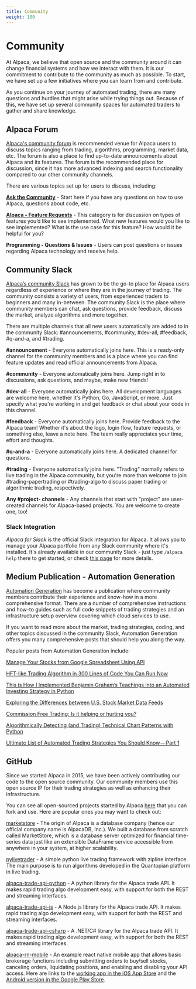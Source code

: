 ```yaml
---
title: Community
weight: 100
---
```


# Community

At Alpaca, we believe that open source and the community around it can change financial systems and how we interact with them. It is our commitment to contribute to the community as much as possible. To start, we have set up a few initiatives where you can learn from and contribute.

As you continue on your journey of automated trading, there are many questions and hurdles that might arise while trying things out. Because of this, we have set up several community spaces for automated traders to gather and share knowledge.

## Alpaca Forum
[Alpaca's community forum](https://forum.alpaca.markets) is recommended venue for Alpaca users to discuss topics ranging from trading, algorithms, programming, market data, etc. The forum is also a place to find up-to-date announcements about Alpaca and its features. The forum is the recommended place for discussion, since it has more advanced indexing and search functionality compared to our other community channels.

There are various topics set up for users to discuss, including:

[**Ask the Community**](https://forum.alpaca.markets/c/questions) - Start here if you have any questions on how to use Alpaca, questions about code, etc.

[**Alpaca - Feature Requests**](https://forum.alpaca.markets/c/alpaca/feature-requests) - This category is for discussion on types of features you’d like to see implemented. What new features would you like to see implemented? What is the use case for this feature? How would it be helpful for you?

**Programming - Questions & Issues** - Users can post questions or issues regarding Alpaca technology and receive help.


## Community Slack

[Alpaca’s community Slack](https://alpaca.markets/slack) has grown to be the go-to place for Alpaca
users regardless of experience or where they are in the journey of trading. The community
consists a variety of users, from experienced traders to beginners and many in-between. The community Slack is the place where community members can chat, ask questions, provide feedback, discuss the market, analyze algorithms and more together.

There are multiple channels that all new users automatically are added to in the community Slack: #announcements, #community, #dev-all, #feedback, #q-and-a, and #trading. 

**#announcement** - Everyone automatically joins here. This is a ready-only channel for the community
members and is a place where you can find feature updates and read official announcements from Alpaca.

**#community** - Everyone automatically joins here. Jump right in to discussions, ask questions, and maybe, make new friends!

**#dev-all** - Everyone automatically joins here. All development languages are welcome here, whether it's Python, Go, JavaScript, or more. Just specify what you're working in and get feedback or chat about your code in this channel.

**#feedback** - Everyone automatically joins here. Provide feedback to the Alpaca team! Whether it's about the logo, login flow, feature requests, or something else, leave a note here. The team really appreciates your time, effort and thoughts. 

**#q-and-a** - Everyone automatically joins here. A dedicated channel for questions. 

**#trading** - Everyone automatically joins here. "Trading" normally refers to live trading in the Alpaca community, but you're more than welcome to join #trading-papertrading or #trading-algo to discuss paper trading or algorithmic trading, respectively.

**Any #project- channels** - Any channels that start with "project" are user-created channels for Alpaca-based projects. You are welcome to create one, too! 

### Slack Integration

*Alpaca for Slack* is the official Slack integration for Alpaca. It allows you to manage your Alpaca portfolio from any Slack community where it's installed. It's already available in our community Slack - just type `/alpaca help` there to get started, or check [this page](../platform-migration/alpaca-for-slack) for more details.

## Medium Publication - Automation Generation

[Automation Generation](https://medium.com/automation-generation) has become a publication where community members contribute their experience
and know-how in a more comprehensive format. There are a number of comprehensive instructions and
how-to guides such as full code snippets of trading strategies and an infrastructure setup overview
covering which cloud services to use.

If you want to read more about the market, trading strategies, coding, and other topics discussed in the
community Slack, Automation Generation offers you many comprehensive posts that should help you along the
way.

Popular posts from Automation Generation include:

[Manage Your Stocks from Google Spreadsheet Using API](https://medium.com/automation-generation/manage-your-stocks-from-google-spreadsheet-using-api-43026db44289)

[HFT-like Trading Algorithm in 300 Lines of Code You Can Run Now](https://medium.com/automation-generation/hft-like-trading-algorithm-in-300-lines-of-code-you-can-run-now-983bede4f13a)

[This is How I Implemented Benjamin Graham’s Teachings into an Automated Investing Strategy in Python](https://medium.com/automation-generation/teaching-your-computer-to-invest-with-python-commission-free-automated-investing-5ade10961e08)

[Exploring the Differences between U.S. Stock Market Data Feeds](https://medium.com/automation-generation/exploring-the-differences-between-u-s-stock-market-data-feeds-3da26946cbd6)

[Commission Free Trading: Is it helping or hurting you?](https://medium.com/automation-generation/commission-free-trading-is-it-helping-or-hurting-you-dc5fdc22ca6a)

[Algorithmically Detecting (and Trading) Technical Chart Patterns with Python](https://medium.com/automation-generation/algorithmically-detecting-and-trading-technical-chart-patterns-with-python-c577b3a396ed)

[Ultimate List of Automated Trading Strategies You Should Know — Part 1](https://medium.com/automation-generation/ultimate-list-of-automated-trading-strategies-you-should-know-part-1-c9a333f58930)

## GitHub

Since we started Alpaca in 2015, we have been actively contributing our code to the open source community.
Our community members use this open source IP for their trading strategies as well as enhancing their
infrastructure.

You can see all open-sourced projects started by Alpaca [here](https://github.com/alpacahq) that you can fork and use. Here are
popular ones you may want to check out:

[marketstore](https://github.com/alpacahq/marketstore) - The origin of Alpaca is a database company
(hence our official company name is AlpacaDB, Inc.). We built a database from scratch called MarketStore,
which is a database server optimized for financial time-series data just like an extensible DataFrame
service accessible from anywhere in your system, at higher scalability.

[pylivetrader](https://github.com/alpacahq/pylivetrader) - A simple python live trading framework with zipline
interface. The main purpose is to run algorithms developed in the Quantopian platform in live trading.

[alpaca-trade-api-python](https://github.com/alpacahq/alpaca-trade-api-python) - A python library for the
Alpaca trade API. It makes rapid trading algo development easy, with support for both the REST and streaming
interfaces.

[alpaca-trade-api-js](https://github.com/alpacahq/alpaca-trade-api-js) - A Node.js library for the Alpaca trade
API. It makes rapid trading algo development easy, with support for both the REST and streaming interfaces.

[alpaca-trade-api-csharp](https://github.com/alpacahq/alpaca-trade-api-csharp) - A .NET/C# library for the Alpaca trade
API. It makes rapid trading algo development easy, with support for both the REST and streaming interfaces.

[alpaca-rn-mobile](https://github.com/alpacahq/alpaca-rn-mobile) - An example react native mobile app that
allows basic brokerage functions including submitting orders to buy/sell stocks, canceling orders,
liquidating positions, and enabling and disabling your API access. Here are links to the [working app in the
iOS App Store](https://itunes.apple.com/us/app/alpaca-dashboard/id1448888086) and the [Android version in the
Google Play Store](https://play.google.com/store/apps/details?id=app.alpaca.markets).
